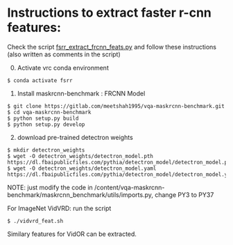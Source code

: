 # Instructions to extract faster r-cnn features:
Check the script [fsrr_extract_frcnn_feats.py](fsrr_extract_frcnn_feats.py) and follow these instructions (also written as comments in the script)

0. Activate vrc conda environment
```
$ conda activate fsrr
```

1. Install maskrcnn-benchmark : FRCNN Model
```	
$ git clone https://gitlab.com/meetshah1995/vqa-maskrcnn-benchmark.git
$ cd vqa-maskrcnn-benchmark
$ python setup.py build
$ python setup.py develop
```
2. download pre-trained detectron weights
```
$ mkdir detectron_weights
$ wget -O detectron_weights/detectron_model.pth  https://dl.fbaipublicfiles.com/pythia/detectron_model/detectron_model.pth
$ wget -O detectron_weights/detectron_model.yaml  https://dl.fbaipublicfiles.com/pythia/detectron_model/detectron_model.yaml
```

NOTE: just modify the code in /content/vqa-maskrcnn-benchmark/maskrcnn_benchmark/utils/imports.py, change PY3 to PY37

For ImageNet VidVRD: run the script
```
$ ./vidvrd_feat.sh
```

Similary features for VidOR can be extracted.

